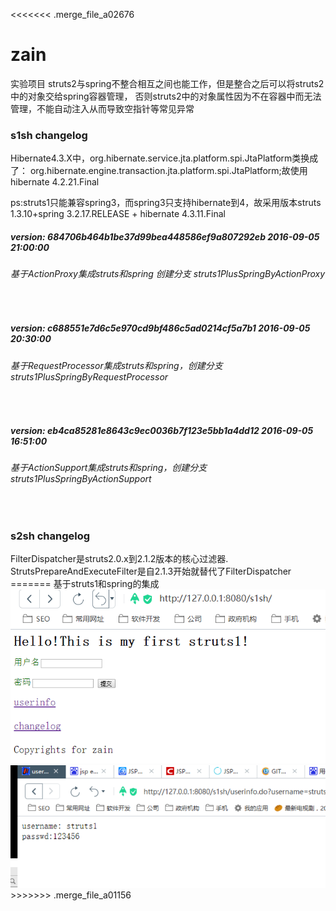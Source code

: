 <<<<<<< .merge_file_a02676

# zain
实验项目
struts2与spring不整合相互之间也能工作，但是整合之后可以将struts2中的对象交给spring容器管理，
否则struts2中的对象属性因为不在容器中而无法管理，不能自动注入从而导致空指针等常见异常
<h3>s1sh changelog</h3>
Hibernate4.3.X中，org.hibernate.service.jta.platform.spi.JtaPlatform类换成了：
org.hibernate.engine.transaction.jta.platform.spi.JtaPlatform;故使用hibernate 4.2.21.Final

ps:struts1只能兼容spring3，而spring3只支持hibernate到4，故采用版本struts 1.3.10+spring 3.2.17.RELEASE + hibernate 4.3.11.Final


<h5>version: 684706b464b1be37d99bea448586ef9a807292eb 2016-09-05 21:00:00</h5>
<h6>基于ActionProxy集成struts和spring 创建分支 struts1PlusSpringByActionProxy</h6><br>

<h5>version: c688551e7d6c5e970cd9bf486c5ad0214cf5a7b1 2016-09-05 20:30:00</h5>
<h6>基于RequestProcessor集成struts和spring，创建分支 struts1PlusSpringByRequestProcessor</h6><br>

<h5>version: eb4ca85281e8643c9ec0036b7f123e5bb1a4dd12 2016-09-05 16:51:00</h5>
<h6>基于ActionSupport集成struts和spring，创建分支 struts1PlusSpringByActionSupport</h6><br>


<h3>s2sh changelog</h3>
FilterDispatcher是struts2.0.x到2.1.2版本的核心过滤器.
StrutsPrepareAndExecuteFilter是自2.1.3开始就替代了FilterDispatcher
=======
基于struts1和spring的集成

<img src="https://github.com/yongzhian/zain/blob/struts1PlusSpringByActionSupport/1.png">
<img src="https://github.com/yongzhian/zain/blob/struts1PlusSpringByActionSupport/2.png">
>>>>>>> .merge_file_a01156
